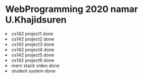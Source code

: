 # WebProgramming 2020 namar U.Khajidsuren 
<li>cs142 project1 done 
<li>cs142 project2 done
<li>cs142 project3 done
<li>cs142 project4 done
<li>cs142 project5 done
<li>cs142 project6 done
<li>mern stack video done
<li>student system done


